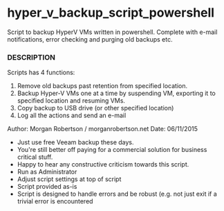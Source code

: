 # hyper_v_backup_script_powershell
Script to backup HyperV VMs written in powershell.  Complete with e-mail notifications, error checking and purging old backups etc.


### DESCRIPTION
Scripts has 4 functions:

1) Remove old backups past retention from specified location.
2) Backup Hyper-V VMs one at a time by suspending VM, exporting it to specified location and resuming VMs.
3) Copy backup to USB drive (or other specified location)
4) Log all the actions and send an e-mail

Author: Morgan Robertson / morganrobertson.net
Date: 06/11/2015
 
- Just use free Veeam backup these days.
- You're still better off paying for a commercial solution for business critical stuff.
- Happy to hear any constructive criticism towards this script.
- Run as Administrator
- Adjust script settings at top of script
- Script provided as-is
- Script is designed to handle errors and be robust (e.g. not just exit if a trivial error is encountered
